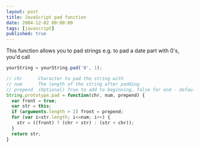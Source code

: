 ```yaml
---
layout: post
title: JavaScript pad function
date: 2004-12-02 00:00:00
tags: [javascript]
published: true
---
```


This function allows you to pad strings e.g. to pad a date part with 0's, you'd call

```javascript
yourString = yourString.pad('0', 1);
```

```javascript
// chr      Character to pad the string with
// num      The length of the string after padding
// prepend  (Optional) True to add to beginning, false for end - defaults to true.
String.prototype.pad = function(chr, num, prepend) {
  var front = true;
  var str = this;
  if (arguments.length > 2) front = prepend;
  for (var i=str.length; i<=num; i++) {
    str = ((front) ? (chr + str) : (str + chr));
  }
  return str;
}
```